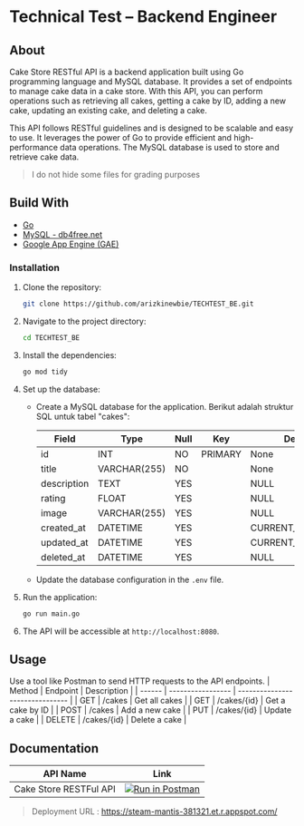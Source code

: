 # Technical Test – Backend Engineer

## About

Cake Store RESTful API is a backend application built using Go programming language and MySQL database. It provides a set of endpoints to manage cake data in a cake store. With this API, you can perform operations such as retrieving all cakes, getting a cake by ID, adding a new cake, updating an existing cake, and deleting a cake.

This API follows RESTful guidelines and is designed to be scalable and easy to use. It leverages the power of Go to provide efficient and high-performance data operations. The MySQL database is used to store and retrieve cake data.
>I do not hide some files for grading purposes

## Build With

* [Go](https://go.dev/)
* [MySQL - db4free.net](https://db4free.net/)
* [Google App Engine (GAE)](https://cloud.google.com/appengine)

### Installation

1. Clone the repository:

   ```bash
   git clone https://github.com/arizkinewbie/TECHTEST_BE.git
   ```

2. Navigate to the project directory:

   ```bash
   cd TECHTEST_BE
   ```

3. Install the dependencies:

   ```bash
   go mod tidy
   ```

4. Set up the database:

   * Create a MySQL database for the application.
   Berikut adalah struktur SQL untuk tabel "cakes":

      | Field       | Type         | Null | Key     | Default           | Extra             |
      |-------------|--------------|------|---------|-------------------|-------------------|
      | id          | INT          | NO   | PRIMARY | None              | AUTO_INCREMENT    |
      | title       | VARCHAR(255) | NO   |         | None              |                   |
      | description | TEXT         | YES  |         | NULL              |                   |
      | rating      | FLOAT        | YES  |         | NULL              |                   |
      | image       | VARCHAR(255) | YES  |         | NULL              |                   |
      | created_at  | DATETIME     | YES  |         | CURRENT_TIMESTAMP | DEFAULT_GENERATED |
      | updated_at  | DATETIME     | YES  |         | CURRENT_TIMESTAMP | DEFAULT_GENERATED |
      | deleted_at  | DATETIME     | YES  |         | NULL              |                   |

   * Update the database configuration in the `.env` file.

5. Run the application:

   ```bash
   go run main.go
   ```

6. The API will be accessible at `http://localhost:8080`.

## Usage

Use a tool like Postman to send HTTP requests to the API endpoints.
| Method | Endpoint          | Description                     |
| ------ | ----------------- | ------------------------------- |
| GET    | /cakes            | Get all cakes                   |
| GET    | /cakes/{id}       | Get a cake by ID                |
| POST   | /cakes            | Add a new cake                  |
| PUT    | /cakes/{id}       | Update a cake                   |
| DELETE | /cakes/{id}       | Delete a cake                   |

## Documentation

| API Name | Link |
| ------ | ------ |
| Cake Store RESTFul API | [![Run in Postman](https://run.pstmn.io/button.svg)](https://documenter.getpostman.com/view/27407764/2s946fdYJa) |

>Deployment URL : <https://steam-mantis-381321.et.r.appspot.com/>
